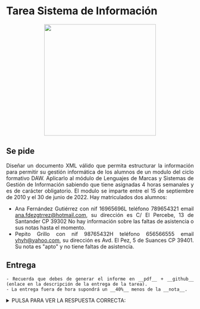 <div align="justify">

# Tarea Sistema de Información


<div align="center">
  <img width="300px" src="https://www3.gobiernodecanarias.org/medusa/edublog/iespuertodelacruztelesforobravo/wp-content/uploads/sites/408/2021/06/logotipo-fondo-transparente-4.png">
</div>


## Se pide

 Diseñar un documento XML válido que permita estructurar la información para permitir su gestión informática de los alumnos de un modulo del ciclo formativo DAW. Aplicarlo al módulo de Lenguajes de Marcas y Sistemas de Gestión de Información sabiendo que tiene asignadas 4 horas semanales y es de carácter obligatorio. El modulo se imparte entre el 15 de septiembre de 2010 y el 30 de junio de 2022. Hay matriculados dos alumnos:
  - Ana Fernández Gutiérrez con nif 16965696L teléfono 789654321 email ana.fdezgtrrez@hotmail.com, su dirección es C/ El Percebe, 13 de Santander CP 39302 No hay información sobre las faltas de asistencia o sus notas hasta el momento.
  - Pepito Grillo con nif 98765432H teléfono 656566555 email yhyh@yahoo.com, su dirección es Avd. El Pez, 5 de Suances CP 39401. Su nota es "apto" y no tiene faltas de asistencia.


  ## Entrega

    - Recuerda que debes de generar el informe en __pdf__ + __github__ (enlace en la descripción de la entrega de la tarea).
    - La entrega fuera de hora supondrá un __40%__ menos de la __nota__.


 <details>
   <summary>PULSA PARA VER LA RESPUESTA CORRECTA:</summary>

En el tercer ejercicio hay que crear un XML que ayude a estructurar la información de los alumnos de un módulo de ciclo formativo, la estructura del XML es la siguiente
  - Elemento raíz __ciclo-formativo__
    - Elemento  __ciclo__ , atributo: _nombre_
      - Elemento __asignaturas__
        - Elemento  __asignatura__
          - Elemento __nombre__
          - Elemento __horas__
          - Elemento __obligatorio__
          - Elemento __duración__
            - Elemento __inicio__
              - Elemento __dia__
              - Elemento __mes__
              - Elemento __año__
            - __fin__
              - Elemento __dia__
              - Elemento __mes__
              - Elemento __año__
          - Elemento __alumnos__
            - Elemento__alumno__ , atributo: _numero_
              - Elemento __contacto__
                - Elemento __nombre__
                - Elemento __apellido__
                - Elemento __primer__
                - Elemento __segundo__
                - Elemento __teléfono__
                  Elemento __email__
                - Elemento __dirección__
                  - Elemento __calle__ ,atributo: _tipo_
                  - Elemento provincia
                  - Elemento código-postal
              - Elemento __faltas__
              - Elemento __notas__


   El elemento raíz es “ciclo-formativo” como pueden existir diferentes ciclos formativos dentro de la raíz se incluye el elemento “ciclo” con el atributo “nombre”.
   Dentro del ciclo pueden existir varias “asignaturas” las cuales tienen diferentes horas semanales y pueden ser obligatorias o no, además, podrían tener diferentes fechas de inicio y fin si se tratasen por ejemplo de asignaturas cuatrimestrales, por ese motivo se ha incluido dentro del ciclo el atributo “nombre” para diferenciar los diferentes ciclos que en nuestro caso sería “DAM”.
   A su vez, en una asignatura se pueden matricular varios “alumnos”, por eso se anida el elemento “alumno” donde cada alumno se identifica a través del atributo número donde cada alumno tiene un número asignado en función al orden que ocupe en la lista, que normalmente suele estar ordenada por orden alfabético del apellido. Cada alumno posee sus “datos de contacto” que serían: nombre, apellidos, DNI, dirección, teléfono o email entre otras además de datos relacionados con la asignatura como las faltas de asistencia o las notas del alumno. Por otra parte, al existir caracteres especiales como la “ñ” en año, se ha escogido la codificación ISO-8859-1 que admite dichos caracteres, quedando el XML de la siguiente forma.

  ```xml
<ciclo-formativo>
  <ciclo nombre="DAM">
    <asignaturas>
      <asignatura>
        <nombre>Lenguaje de Marcas y Sistea de Gestión de Información</nombre>
        <horas>4</horas>
        <obligatorio>si</obligatorio>
        <duracion>
          <inicio>
            <dia>15</dia>
            <mes>septiembre</mes>
            <año>2010</año>
          </inicio>
          <fin>
            <dia>30</dia>
            <mes>Junio</mes>
            <año>2011</año>
          </fin>
        </duracion>
        <alumnos>
          <alumno numero="1">
            <contacto>
              <nombre>Ana</nombre>
              <apellido>  
                <primer>Fernández</primer>
                <segundo>Gutierrez</segundo>
              </apellido>
              <nif>16965696L</nif>
              <telefono>789654321</telefono>
              <email>ana.fdezgtrrez@hotmail.com</email>
            </contacto>
            <direccion>
              <calle tipo="calle">El Percebe</calle>
              <numero>13</numero>
              <provincia>Santander</provincia>
              <codigo-postal>39302</codigo-postal>
            </direccion>
            <faltas/>
            <notas/>
          </alumno>
          <alumno numero="2">
            <contacto>
              <nombre>Pepito</nombre>
              <apellido>
                <primer>Grillo</primer>
              </apellido>
              <nif>98765432H</nif>
              <telefono>656566555 </telefono>
              <email>yhyh@yahoo.com</email>
            </datos-contacto>
            <direccion>
              <calle tipo="avenida">El Pez</calle>
              <numero>5</numero>
              <provincia>Suances</provincia>
              <codigo-postal>39401</codigo-postal>
            </direccion>
            <faltas>0</faltas>
            <notas>apto</notas>
          </alumno>
        </alumnos>
      </asignatura>
    </asignaturas>
  </ciclo>
</ciclo-formativo>
```

   <details>
</div>
